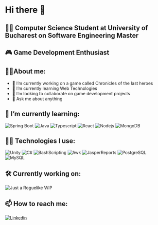 # Hi there 👋

<!--
**CiprianStefan/CiprianStefan** is a ✨ _special_ ✨ repository because its `README.md` (this file) appears on your GitHub profile.

Here are some ideas to get you started:

- 🔭 I’m currently working on ...
- 🌱 I’m currently learning ...
- 👯 I’m looking to collaborate on ...
- 🤔 I’m looking for help with ...
- 💬 Ask me about ...
- 📫 How to reach me: ...
- 😄 Pronouns: ...
- ⚡ Fun fact: ...
-->


## 👨‍🎓 Computer Science Student at University of Bucharest on Software Engineering Master ##

## 🎮 Game Development Enthusiast ##

## 🐱‍💻About me: ##

- 🔭 I’m currently working on a game called Chronicles of the last heroes
- 🌱 I’m currently learning Web Technologies
- 👯 I’m looking to collaborate on game development projects
- 💬 Ask me about anything

<!--
![CiprianStefan's github stats](https://github-readme-stats.vercel.app/api?username=CiprianStefan&show_icons=true&theme=radical)
--> 

## 🌱 I’m currently learning: ##

![Spring Boot](https://img.shields.io/badge/Springboot-323330?style=for-the-badge&logo=springboot)
![Java](https://img.shields.io/badge/Java-323330?style=for-the-badge&logo=java)
![Typescript](https://img.shields.io/badge/Typescript-323330?style=for-the-badge&logo=typescript)
![React](https://img.shields.io/badge/React-323330?style=for-the-badge&logo=react)
![Nodejs](https://img.shields.io/badge/Nodejs-323330?style=for-the-badge&logo=node.js)
![MongoDB](https://img.shields.io/badge/MongoDB-323330?style=for-the-badge&logo=mongodb)

## 👨‍💻 Technologies I use: ##

![Unity](https://img.shields.io/badge/Unity-323330?style=for-the-badge&logo=unity)
![C#](https://img.shields.io/badge/C%23-323330?style=for-the-badge&logo=c-sharp)
![BashScripting](https://img.shields.io/badge/BashScripting-323330?style=for-the-badge&logo=gnu-bash)
![Awk](https://img.shields.io/badge/Awk-323330?style=for-the-badge&logo=gnu-awk)
![JasperReports](https://img.shields.io/badge/JasperReports-323330?style=for-the-badge&logo=jasperreports)
![PostgreSQL](https://img.shields.io/badge/PostgreSQL-323330?style=for-the-badge&logo=postgresql)
![MySQL](https://img.shields.io/badge/MySQL-323330?style=for-the-badge&logo=mysql)

## 🛠 Currently working on: ##

![Just a Roguelike](https://img.shields.io/badge/Chronicles%20of%20the%20last%20heroes-323330?style=for-the-badge&logo=unity) WIP

## 📫 How to reach me: ##

[![Linkedin][1.1]][1]

[1.1]: https://img.shields.io/badge/LinkedIn-323330?style=for-the-badge&logo=linkedin&logoColor=blue

[1]: https://www.linkedin.com/in/stefan-ciprian-barbu-822454257/

